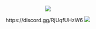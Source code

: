 </p>
    <p align="center">
  <img src="https://cdn.discordapp.com/attachments/974240027506802729/986537747634327582/a24cb568fa40046f8562dbc45cea8506.gif"/>
</p>
<p align="center">
 https://discord.gg/RjUqfUHzW6
    <img src="https://cdn.discordapp.com/attachments/974240027506802729/986538085552623666/unknown.png">
<p align="center"> 
</p>
<p align="center">  
